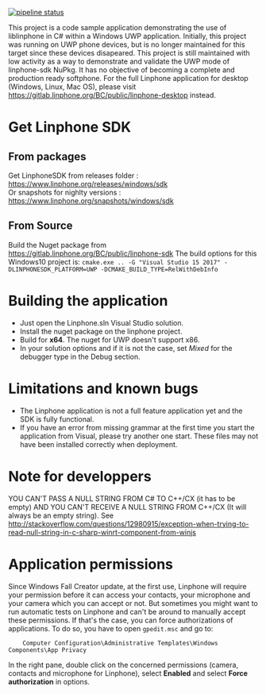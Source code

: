 [![pipeline status](https://gitlab.linphone.org/BC/public/linphone-windows10/badges/master/pipeline.svg)](https://gitlab.linphone.org/BC/public/linphone-windows10/commits/master)

This project is a code sample application demonstrating the use of liblinphone in C# within a Windows UWP application.
Initially, this project was running on UWP phone devices, but is no longer maintained for this target since these devices disapeared.
This project is still maintained with low activity as a way to demonstrate and validate the UWP mode of linphone-sdk NuPkg.
It has no objective of becoming a complete and production ready softphone.
For the full Linphone application for desktop (Windows, Linux, Mac OS), please visit https://gitlab.linphone.org/BC/public/linphone-desktop instead.

# Get Linphone SDK

## From packages

Get LinphoneSDK from releases folder : https://www.linphone.org/releases/windows/sdk  
Or snapshots for nighlty versions : https://www.linphone.org/snapshots/windows/sdk

## From Source

Build the Nuget package from  https://gitlab.linphone.org/BC/public/linphone-sdk
The build options for this Windows10 project is:
`cmake.exe .. -G "Visual Studio 15 2017" -DLINPHONESDK_PLATFORM=UWP -DCMAKE_BUILD_TYPE=RelWithDebInfo`

# Building the application

* Just open the Linphone.sln Visual Studio solution.
* Install the nuget package on the linphone project.
* Build for **x64**. The nuget for UWP doesn't support x86.
* In your solution options and if it is not the case, set *Mixed* for the debugger type in the Debug section.

# Limitations and known bugs

* The Linphone application is not a full feature application yet and the SDK is fully functional.
* If you have an error from missing grammar at the first time you start the application from Visual, please try another one start. These files may not have been installed correctly when deployment.

# Note for developpers

YOU CAN'T PASS A NULL STRING FROM C# TO C++/CX (it has to be empty) AND YOU CAN'T RECEIVE A NULL STRING FROM C++/CX (It will always be an empty string).
See http://stackoverflow.com/questions/12980915/exception-when-trying-to-read-null-string-in-c-sharp-winrt-component-from-winjs

# Application permissions

Since Windows Fall Creator update, at the first use, Linphone will require your permission before it can access your contacts, your microphone and your camera which you can accept or not.
But sometimes you might want to run automatic tests on Linphone and can't be around to manually accept these permissions.
If that's the case, you can force authorizations of applications. To do so, you have to open `gpedit.msc` and go to:

        Computer Configuration\Administrative Templates\Windows Components\App Privacy

In the right pane, double click on the concerned permissions (camera, contacts and microphone for Linphone), select **Enabled** and select **Force authorization** in options.
